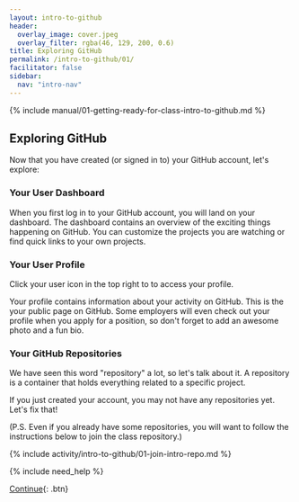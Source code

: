 ```yaml
---
layout: intro-to-github
header:
  overlay_image: cover.jpeg
  overlay_filter: rgba(46, 129, 200, 0.6)
title: Exploring GitHub
permalink: /intro-to-github/01/
facilitator: false
sidebar:
  nav: "intro-nav"
---
```


{% include manual/01-getting-ready-for-class-intro-to-github.md %}

## Exploring GitHub

Now that you have created (or signed in to) your GitHub account, let's explore:

### Your User Dashboard

When you first log in to your GitHub account, you will land on your dashboard. The dashboard contains an overview of the exciting things happening on GitHub. You can customize the projects you are watching or find quick links to your own projects.

### Your User Profile

Click your user icon in the top right to to access your profile.

Your profile contains information about your activity on GitHub. This is the your public page on GitHub. Some employers will even check out your profile when you apply for a position, so don't forget to add an awesome photo and a fun bio.

### Your GitHub Repositories

We have seen this word "repository" a lot, so let's talk about it. A repository is a container that holds everything related to a specific project.

If you just created your account, you may not have any repositories yet. Let's fix that!

(P.S. Even if you already have some repositories, you will want to follow the instructions below to join the class repository.)

{% include activity/intro-to-github/01-join-intro-repo.md %}

{% include need_help %}


[Continue](../02/){: .btn}
